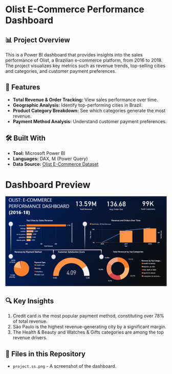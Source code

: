 # Olist E-Commerce Performance Dashboard

## 📊 Project Overview
This is a Power BI dashboard that provides insights into the sales performance of Olist, a Brazilian e-commerce platform, from 2016 to 2018. The project visualizes key metrics such as revenue trends, top-selling cities and categories, and customer payment preferences.

## 🚀 Features
- **Total Revenue & Order Tracking:** View sales performance over time.
- **Geographic Analysis:** Identify top-performing cities in Brazil.
- **Product Category Breakdown:** See which categories generate the most revenue.
- **Payment Method Analysis:** Understand customer payment preferences.

## 🛠️ Built With
- **Tool:** Microsoft Power BI
- **Languages:** DAX, M (Power Query)
- **Data Source:** [Olist E-Commerce Dataset](https://www.kaggle.com/datasets/olistbr/brazilian-ecommerce)

# Dashboard Preview

![Dashboard Screenshot](project.ss.png)

## 🔍 Key Insights
1.  Credit card is the most popular payment method, constituting over 78% of total revenue.
2.  São Paulo is the highest revenue-generating city by a significant margin.
3.  The Health & Beauty and Watches & Gifts categories are among the top revenue drivers.

## 📁 Files in this Repository
- `project.ss.png` - A screenshot of the dashboard.


